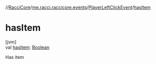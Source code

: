 //[RacciCore](../../../index.md)/[me.racci.raccicore.events](../index.md)/[PlayerLeftClickEvent](index.md)/[hasItem](has-item.md)

# hasItem

[jvm]\
val [hasItem](has-item.md): [Boolean](https://kotlinlang.org/api/latest/jvm/stdlib/kotlin/-boolean/index.html)

Has item

